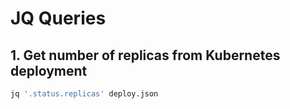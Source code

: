 # JQ Queries

## 1. Get number of replicas from Kubernetes deployment
```bash
jq '.status.replicas' deploy.json
